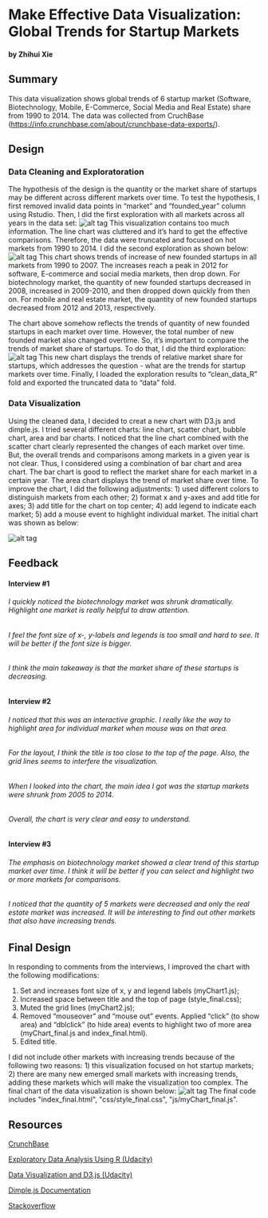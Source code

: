 # Make Effective Data Visualization: Global Trends for Startup Markets
#### by Zhihui Xie
## Summary
This data visualization shows global trends of 6 startup market (Software, Biotechnology, Mobile, E-Commerce, Social Media and Real Estate) share from 1990 to 2014.  The data was collected from CruchBase (https://info.crunchbase.com/about/crunchbase-data-exports/).
## Design
### Data Cleaning and Exploratoration
The hypothesis of the design is the quantity or the market share of startups may be different across different markets over time. To test the hypothesis, I first removed invalid data points in “market” and “founded_year” column using Rstudio. Then, I did the first exploration with all markets across all years in the data set:
![alt tag](images/r1.png) 
This visualization contains too much information. The line chart was cluttered and it’s hard to get the effective comparisons. Therefore, the data were truncated and focused on hot markets from 1990 to 2014. I did the second exploration as shown below:
![alt tag](images/r2.png) 
This chart shows trends of increase of new founded startups in all markets from 1990 to 2007. The increases reach a peak in 2012 for software, E-commerce and social media markets, then drop down. For biotechnology market, the quantity of new founded startups decreased in 2008, increased in 2009-2010, and then dropped down quickly from then on. For mobile and real estate market, the quantity of new founded startups decreased from 2012 and 2013, respectively.

The chart above somehow reflects the trends of quantity of new founded startups in each market over time. However, the total number of new founded market also changed overtime. So, it’s important to compare the trends of market share of startups. To do that, I did the third exploration: 
![alt tag](images/r3.png) 
This new chart displays the trends of relative market share for startups, which addresses the question - what are the trends for startup markets over time. 
Finally, I loaded the exploration results to “clean_data_R” fold and exported the truncated data to “data” fold.
### Data Visualization 
Using the cleaned data, I decided to creat a new chart with D3.js and dimple.js. I tried several different charts: line chart, scatter chart, bubble chart, area and bar charts. I noticed that the line chart combined with the scatter chart clearly represented the changes of each market over time. But, the overall trends and comparisons among markets in a given year is not clear. Thus, I considered using a combination of bar chart and area chart. The bar chart is good to reflect the market share for each market in a certain year. The area chart displays the trend of market share over time. To improve the chart, I did the following adjustments: 1) used different colors to distinguish markets from each other; 2) format x and y-axes and add title for axes; 3) add title for the chart on top center; 4) add legend to indicate each market; 5) add a mouse event to highlight individual market. The initial chart was shown as below:

![alt tag](images/d3.png) 
## Feedback
#### Interview #1
###### I quickly noticed the biotechnology market was shrunk dramatically. Highlight one market is really helpful to draw attention. 

###### I feel the font size of x-, y-labels and legends is too small and hard to see. It will be better if the font size is bigger. 

###### I think the main takeaway is that the market share of these startups is decreasing.

#### Interview #2
###### I noticed that this was an interactive graphic. I really like the way to highlight area for individual market when mouse was on that area.

###### For the layout, I think the title is too close to the top of the page. Also, the grid lines seems to interfere the visualization.

###### When I looked into the chart, the main idea I got was the startup markets were shrunk from 2005 to 2014. 

###### Overall, the chart is very clear and easy to understand. 

#### Interview #3
###### The emphasis on biotechnology market showed a clear trend of this startup market over time. I think it will be better if you can select and highlight two or more markets for comparisons.

###### I noticed that the quantity of 5 markets were decreased and only the real estate market was increased. It will be interesting to find out other markets that also have increasing trends.

## Final Design
In responding to comments from the interviews, I improved the chart with the following modifications:
1) Set and increases font size of x, y and legend labels (myChart1.js);
2) Increased space between title and the top of page (style_final.css);
3) Muted the grid lines (myChart2.js);
4) Removed “mouseover” and “mouse out” events. Applied “click” (to show area) and “dblclick” (to hide area) events to highlight two of more area (myChart_final.js and index_final.html).
5) Edited title.

I did not include other markets with increasing trends because of the following two reasons: 1) this visualization focused on hot startup markets; 2) there are many new emerged small markets with increasing trends, adding these markets which will make the visualization too complex.
The final chart of the data visualization is shown below:
![alt tag](images/d3_final.png) 
The final code includes "index_final.html", "css/style_final.css", "js/myChart_final.js". 

## Resources
[CrunchBase](https://www.crunchbase.com/)

[Exploratory Data Analysis Using R (Udacity)](https://www.udacity.com/course/ud651)

[Data Visualization and D3.js (Udacity)](https://www.udacity.com/course/ud507)

[Dimple.js Documentation](dimplejs.org/)

[Stackoverflow](stackoverflow.com/)
